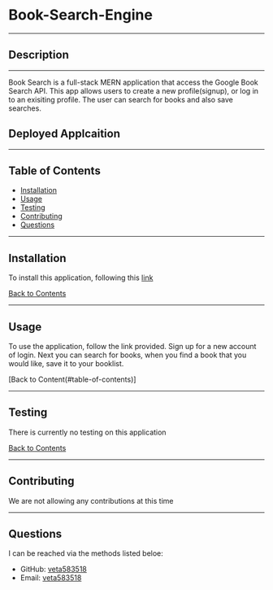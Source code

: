 # Book-Search-Engine

---

## Description

---

Book Search is a full-stack MERN application that access the Google Book Search API. This app allows users to create a new profile(signup), or log in to an exisiting profile. The user can search for books and also save searches.

## Deployed Applcaition

---

## Table of Contents

- [Installation](#installation)
- [Usage](#usage)
- [Testing](#testing)
- [Contributing](#contributing)
- [Questions](#questions)

---

## Installation

To install this application, following this [link](https://veta583518.github.io/Book-Search-Engine/)

[Back to Contents](#table-of-contents)

---

## Usage

To use the application, follow the link provided. Sign up for a new account of login. Next you can search for books, when you find a book that you would like, save it to your booklist.

[Back to Content(#table-of-contents)]

---

## Testing

There is currently no testing on this application

[Back to Contents](#table-of-contents)

---

## Contributing

We are not allowing any contributions at this time

---

## Questions

I can be reached via the methods listed beloe:

- GitHub: [veta583518](www.github.com/veta583518)
- Email: [veta583518](mailto:veta583518@gmail.com)

